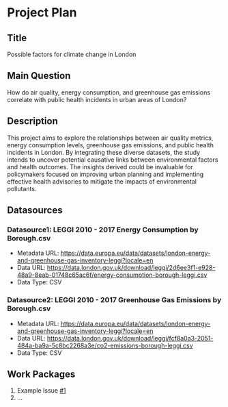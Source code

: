 # Project Plan

## Title
<!-- Give your project a short title. -->
Possible factors for climate change in London

## Main Question

<!-- Think about one main question you want to answer based on the data. -->
How do air quality, energy consumption, and greenhouse gas emissions correlate with public health incidents in urban areas of London?

## Description

<!-- Describe your data science project in max. 200 words. Consider writing about why and how you attempt it. -->
This project aims to explore the relationships between air quality metrics, energy consumption levels, greenhouse gas emissions, and public health incidents in London. By integrating these diverse datasets, the study intends to uncover potential causative links between environmental factors and health outcomes. The insights derived could be invaluable for policymakers focused on improving urban planning and implementing effective health advisories to mitigate the impacts of environmental pollutants.

## Datasources

<!-- Describe each datasources you plan to use in a section. Use the prefic "DatasourceX" where X is the id of the datasource. -->

### Datasource1: LEGGI 2010 - 2017 Energy Consumption by Borough.csv
* Metadata URL: https://data.europa.eu/data/datasets/london-energy-and-greenhouse-gas-inventory-leggi?locale=en
* Data URL: https://data.london.gov.uk/download/leggi/2d6ee3f1-e928-48a9-8eab-01748c65ac6f/energy-consumption-borough-leggi.csv
* Data Type: CSV

### Datasource2: LEGGI 2010 - 2017 Greenhouse Gas Emissions by Borough.csv
* Metadata URL: https://data.europa.eu/data/datasets/london-energy-and-greenhouse-gas-inventory-leggi?locale=en
* Data URL: https://data.london.gov.uk/download/leggi/fcf8a0a3-2051-484a-ba9a-5c8bc2268a3e/co2-emissions-borough-leggi.csv
* Data Type: CSV

## Work Packages

<!-- List of work packages ordered sequentially, each pointing to an issue with more details. -->

1. Example Issue [#1][i1]
2. ...

[i1]: https://github.com/heliaahmadi/made-template/issues/1#issue-2312470908
